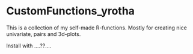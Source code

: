 # CustomFunctions_yrotha

This is a collection of my self-made R-functions. Mostly for creating nice univariate, pairs and 3d-plots.

Install with ....??....
